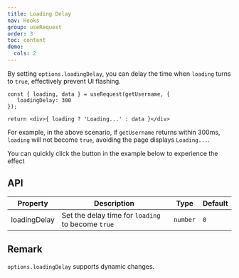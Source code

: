 ```yaml
---
title: Loading Delay
nav: Hooks
group: useRequest
order: 3
toc: content
demo:
  cols: 2
---
```


By setting `options.loadingDelay`, you can delay the time when `loading` turns to `true`, effectively prevent UI flashing.

```tsx | pure
const { loading, data } = useRequest(getUsername, {
   loadingDelay: 300
});

return <div>{ loading ? 'Loading...' : data }</div>
```

For example, in the above scenario, if `getUsername` returns within 300ms, `loading` will not become `true`, avoiding the page displays `Loading...`.

You can quickly click the button in the example below to experience the effect

<code src="./demo/loadingDelay.tsx"></code>

## API

| Property     | Description                                       | Type     | Default |
| ------------ | ------------------------------------------------- | -------- | ------- |
| loadingDelay | Set the delay time for `loading` to become `true` | `number` | `0`     |

## Remark

`options.loadingDelay` supports dynamic changes.
